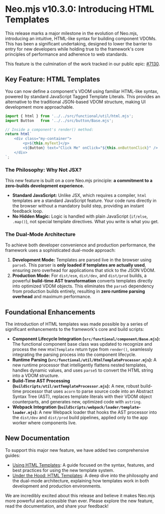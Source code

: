 # Neo.mjs v10.3.0: Introducing HTML Templates

This release marks a major milestone in the evolution of Neo.mjs, introducing an intuitive, HTML-like syntax for building component VDOMs. This has been a significant undertaking, designed to lower the barrier to entry for new developers while holding true to the framework's core principles of performance and adherence to web standards.

This feature is the culmination of the work tracked in our public epic: [#7130](https://github.com/neomjs/neo/issues/7130).

## Key Feature: HTML Templates

You can now define a component's VDOM using familiar HTML-like syntax, powered by standard JavaScript Tagged Template Literals. This provides an alternative to the traditional JSON-based VDOM structure, making UI development more approachable.

```javascript
import { html } from '../../src/functional/util/html.mjs';
import Button   from '../../src/button/Base.mjs';

// Inside a component's render() method:
return html`
    <div class="my-container">
        <p>${this.myText}</p>
        <${Button} text="Click Me" onClick="${this.onButtonClick}" />
    </div>
`;
```

### The Philosophy: Why Not JSX?

This new feature is built on a core Neo.mjs principle: **a commitment to a zero-builds development experience.**

-   **Standard JavaScript:** Unlike JSX, which requires a compiler, `html` templates are a standard JavaScript feature. Your code runs directly in the browser without a mandatory build step, providing an instant feedback loop.
-   **No Hidden Magic:** Logic is handled with plain JavaScript (`if/else`, `.map()`), not special template directives. What you write is what you get.

### The Dual-Mode Architecture

To achieve both developer convenience and production performance, the framework uses a sophisticated dual-mode approach:

1.  **Development Mode:** Templates are parsed live in the browser using `parse5`. This parser is **only loaded if templates are actually used**, ensuring zero overhead for applications that stick to the JSON VDOM.
2.  **Production Mode:** For `dist/esm`, `dist/dev`, and `dist/prod` builds, a powerful **build-time AST transformation** converts templates directly into optimized VDOM objects. This eliminates the `parse5` dependency from production builds entirely, resulting in **zero runtime parsing overhead** and maximum performance.

## Foundational Enhancements

The introduction of HTML templates was made possible by a series of significant enhancements to the framework's core and build scripts:

-   **Component Lifecycle Integration (`src/functional/component/Base.mjs`):** The functional component base class was updated to recognize and process the new `HtmlTemplate` return type from `render()`, seamlessly integrating the parsing process into the component lifecycle.
-   **Runtime Parsing (`src/functional/util/HtmlTemplateProcessor.mjs`):** A new runtime processor that intelligently flattens nested templates, handles dynamic values, and uses `parse5` to convert the HTML string into a VDOM structure.
-   **Build-Time AST Processing (`buildScripts/util/astTemplateProcessor.mjs`):** A new, robust build-time processor that uses `acorn` to parse source code into an Abstract Syntax Tree (AST), replaces template literals with their VDOM object counterparts, and generates new, optimized code with `astring`.
-   **Webpack Integration (`buildScripts/webpack/loader/template-loader.mjs`):** A new Webpack loader that hooks the AST processor into the `dist/dev` and `dist/prod` build pipelines, applied only to the app worker where components live.

## New Documentation

To support this major new feature, we have added two comprehensive guides:

-   [Using HTML Templates](../learn/guides/uibuildingblocks/HtmlTemplates.md): A guide focused on the syntax, features, and best practices for using the new template system.
-   [Under the Hood: HTML Templates](../learn/guides/uibuildingblocks/HtmlTemplatesUnderTheHood.md): A deep dive into the philosophy and the dual-mode architecture, explaining how templates work in both development and production environments.

We are incredibly excited about this release and believe it makes Neo.mjs more powerful and accessible than ever. Please explore the new feature, read the documentation, and share your feedback!
